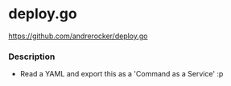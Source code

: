 deploy.go
=========

https://github.com/andrerocker/deploy.go

### Description

- Read a YAML and export this as a 'Command as a Service' :p
